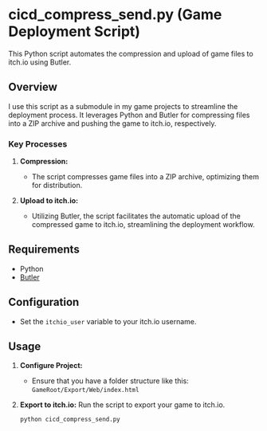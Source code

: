 # cicd_compress_send.py (Game Deployment Script)

This Python script automates the compression and upload of game files to itch.io using Butler.

## Overview

I use this script as a submodule in my game projects to streamline the deployment process. It leverages Python and Butler for compressing files into a ZIP archive and pushing the game to itch.io, respectively.

### Key Processes

1. **Compression:**
   - The script compresses game files into a ZIP archive, optimizing them for distribution.

2. **Upload to itch.io:**
   - Utilizing Butler, the script facilitates the automatic upload of the compressed game to itch.io, streamlining the deployment workflow.

## Requirements

- Python
- [Butler](https://github.com/itchio/butler)

## Configuration

- Set the `itchio_user` variable to your itch.io username.

## Usage

1. **Configure Project:**
   - Ensure that you have a folder structure like this: 
     `GameRoot/Export/Web/index.html`

3. **Export to itch.io:**
   Run the script to export your game to itch.io.

   ```bash
   python cicd_compress_send.py


